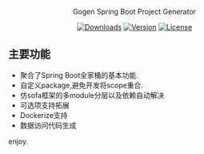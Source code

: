 

<p align="center">Gogen Spring Boot Project Generator</p>

<p align="center">
  <a href="https://www.npmjs.com/package/generator-bootgogen"><img src="https://img.shields.io/npm/dt/generator-bootgogen.svg" alt="Downloads"></a>
  <a href="https://www.npmjs.com/package/generator-bootgogen"><img src="https://img.shields.io/npm/v/generator-bootgogen.svg" alt="Version"></a>
  <a href="https://www.npmjs.com/package/generator-bootgogen"><img src="https://img.shields.io/npm/l/generator-bootgogen.svg" alt="License"></a>
</p>


## 主要功能 

- 聚合了Spring Boot全家桶的基本功能. 
- 自定义package,避免开发将scope重合.
- 仿sofa框架的多module分层以及依赖自动解决
- 可选项支持拓展
- Dockerize支持
- 数据访问代码生成


enjoy. 